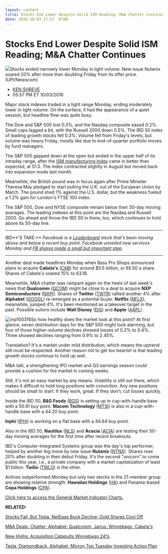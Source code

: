 ```yaml
---
layout: content
title: Stocks End Lower Despite Solid ISM Reading; M&A Chatter Continues
date: 2016-10-03 17:57 -0700
---
```



Stocks End Lower Despite Solid ISM Reading; M&A Chatter Continues
==================================================================


![](https://www.investors.com/wp-content/uploads/2016/10/BIGpic_floor_100316_newscom.jpg)Stocks ended narrowly lower Monday in light volume. New issue Nutanix soared 20% after more than doubling Friday from its offer price. (UPI/Newscom) 



* [KEN SHREVE](https://www.investors.com/author/shrevek/ "Posts by KEN SHREVE")
* 05:57 PM ET 10/03/2016




Major stock indexes traded in a tight range Monday, ending moderately lower in light volume. On the surface, it had the appearance of a quiet session, but headline flow was quite busy.


The Dow and S&P 500 lost 0.3%, and the Nasdaq composite eased 0.2%. Small caps lagged a bit, with the Russell 2000 down 0.5%. The IBD 50 index of leading growth stocks fell 0.3%. Volume fell from Friday's levels, but volume was heavy Friday, mostly like due to end-of-quarter portfolio moves by fund managers.


The S&P 500 gapped down at the open but ended in the upper half of its intraday range, after the [ISM manufacturing index](https://www.investors.com/news/ism-manufacturing-index-signals-return-to-factory-growth/) came in better than expected, at 51.5. The index contracted slightly in August but moved back into expansion mode last month.


Meanwhile, the British pound was in focus again after Prime Minister Theresa May pledged to start pulling the U.K. out of the European Union by March. The pound shed 1% against the U.S. dollar, but the weakness fueled a 1.2% gain for London's FTSE 100 index.


The S&P 500, Dow and NYSE composite remain below their 50-day moving averages. The leading indexes at this point are the Nasdaq and Russell 2000. Go ahead and throw the IBD 50 in there, too, which continues to hold above its 50-day line.




---


IBD**'S TAKE:** *Facebook is a [Leaderboard](https://leaderboard.investors.com/leaderboard/leaders/default.aspx) stock that's been moving above and below a recent buy point. Facebook unveiled new services Monday and [FB shares made a small but important step](https://www.investors.com/stock-lists/sector-leaders/facebook-holding-steady-near-recent-buy-point/).*




---


Another deal made headlines Monday when Bass Pro Shops announced plans to acquire **Cabela's** ([CAB](https://research.investors.com/quote.aspx?symbol=CAB)) for around $5.5 billion, or 65.50 a share. Shares of Cabela's soared 15% to 63.18.


Meanwhile, M&A chatter was rampant again on the heels of last week's news that **Qualcomm** ([QCOM](https://research.investors.com/quote.aspx?symbol=QCOM)) might be close to a deal to acquire **NXP Semiconductors** ([NXPI](https://research.investors.com/quote.aspx?symbol=NXPI)). Shares of **Twitter** ([TWTR](https://research.investors.com/quote.aspx?symbol=TWTR)) rallied another 4% after **Alphabet** ([GOOGL](https://research.investors.com/quote.aspx?symbol=GOOGL)) re-emerged as a potential buyer. **Netflix** ([NFLX](https://research.investors.com/quote.aspx?symbol=NFLX)), meanwhile, jumped 4%. It's been mentioned as a takeover target in the past. Possible suitors include **Walt Disney** ([DIS](https://research.investors.com/quote.aspx?symbol=DIS)) and **Apple** ([AAPL](https://research.investors.com/quote.aspx?symbol=AAPL)).


![mp100316](https://www.investors.com/wp-content/uploads/2016/10/MP100316.jpg)So how healthy does the market look at this point? At first glance, seven distribution days for the S&P 500 might look alarming, but four of those higher-volume declines showed losses of 0.2% to 0.4%. Three showed declines ranging from 0.9% to 2.45%.


Translation? It's a market under mild distribution, which means the uptrend still must be respected. Another reason not to get too bearish is that leading growth stocks continue to hold up well.


M&A talk, a strengthening IPO market and Q3 earnings season could provide a cushion for the market in coming weeks.


Still, it's not an easy market by any means. Volatility is still out there, which makes it difficult to hold long positions with conviction. Any new positions should be small to start. If they work, great. If they don't, cut losses quickly.


Inside the IBD 50, **B&G Foods** ([BGS](https://research.investors.com/quote.aspx?symbol=BGS)) is setting up in cup-with-handle base with a 50.91 buy point. **Macom Technology** ([MTSI](https://research.investors.com/quote.aspx?symbol=MTSI)) is also in a cup-with-handle base with a 44.20 buy point.


**Inphi** ([IPHI](https://research.investors.com/quote.aspx?symbol=IPHI)) is working on a flat base with a 44.64 buy point.


Also in the IBD 50, **Nautilus** ([NLS](https://research.investors.com/quote.aspx?symbol=NLS)) and **Acacia** ([ACIA](https://research.investors.com/quote.aspx?symbol=ACIA)) are testing their 50-day moving averages for the first time after recent breakouts.


IBD's Computer-Integrated Systems group was the day's top performer, helped by another big move by new issue **Nutanix** ([NTNX](https://research.investors.com/quote.aspx?symbol=NTNX)). Shares rose 20% after doubling in their debut Friday. It's the second "unicorn" to come public this year, i.e., a private company with a market capitalization of least $1 billion. **Twilio** ([TWLO](https://research.investors.com/quote.aspx?symbol=TWLO)) is the other.


Airlines outperformed Monday but only two stocks in the 21-member group are showing relative strength: **Hawaiian Holdings** ([HA](https://research.investors.com/quote.aspx?symbol=HA)) and Panama-based **Copa Holdings** ([CPA](https://research.investors.com/quote.aspx?symbol=CPA)).


[Click here to access the General Market Indicator Charts.](https://www.investors.com/wp-content/uploads/2016/10/IBD0310153125GMI.pdf)


**RELATED:**


[Stocks Fall, But Tesla, NetEase Buck Decline; Gold Shares Cool Off](https://www.investors.com/market-trend/stock-market-today/stocks-fall-but-tesla-netease-buck-decline-gold-shares-cool-off/)


[M&A Deals, Chatter: Alphabet, Qualcomm, Janus, Winnebago, Cabela's](https://www.investors.com/news/ma-deals-chatter-alphabet-qualcomm-janus-winnebago-cabelas/)


[New Highs: Acquisition Catapults Winnebago 24%](https://www.investors.com/stock-lists/new-highs/new-highs-acquisitions-catapults-winnebago-24/)


[Tesla, Diamondback, Alphabet, Micron Top Tuesday Investing Action Plan](https://www.investors.com/research/investing-action-plan/tesla-diamondback-alphabet-micron-top-tuesday-investing-action-plan/)




